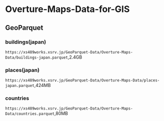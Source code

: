 # Overture-Maps-Data-for-GIS

## GeoParquet
### buildings(japan)
`https://xs489works.xsrv.jp/GeoParquet-Data/Overture-Maps-Data/buildings-japan.parquet`,2.4GB
### places(japan)
`https://xs489works.xsrv.jp/GeoParquet-Data/Overture-Maps-Data/places-japan.parquet`,424MB
### countries
`https://xs489works.xsrv.jp/GeoParquet-Data/Overture-Maps-Data/countries.parquet`,80MB
